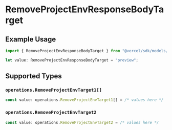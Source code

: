 # RemoveProjectEnvResponseBodyTarget

## Example Usage

```typescript
import { RemoveProjectEnvResponseBodyTarget } from "@vercel/sdk/models/operations/removeprojectenv.js";

let value: RemoveProjectEnvResponseBodyTarget = "preview";
```

## Supported Types

### `operations.RemoveProjectEnvTarget1[]`

```typescript
const value: operations.RemoveProjectEnvTarget1[] = /* values here */
```

### `operations.RemoveProjectEnvTarget2`

```typescript
const value: operations.RemoveProjectEnvTarget2 = /* values here */
```

